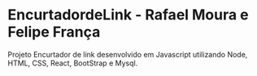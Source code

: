 # EncurtadordeLink - Rafael Moura e Felipe França
Projeto Encurtador de link desenvolvido em Javascript utilizando Node, HTML, CSS, React, BootStrap e Mysql.
